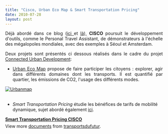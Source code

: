 ```yaml
---
title: "Cisco, Urban Eco Map & Smart Transportation Pricing"
date: 2010-07-28
layout: post
---
```


<p style="text-align: justify">Déjà abordé dans ce blog (<a href="/2010/02/personnal-travel-assistant-cisco.html" target="_blank">ici </a>et <a href="/2010/02/interdit-de-surfer-en-conduisant-.html" target="_blank">là</a>), <strong>CISCO </strong>poursuit le développement d'outils, comme le Personal Travel Assistant, de démonstrateurs à l'échelle des mégalopoles mondiales, avec des exemples à Séoul et Amsterdam.</p><p style="text-align: justify">Deux projets sont présentés ci dessous réalisés dans le cadre du projet <a href="http://www.cisco.com/web/about/ac79/ps/cud.html" target="_blank">Connected Urban Development</a>: </p><ul style="text-align: justify"><li><a href="http://ams.urbanecomap.org/?locale=en_US#/explore" target="_blank">Urban Eco Map</a> propose de faire participer les citoyens : explorer, agir dans différents domaines dont les transports. Il est quantifié par quartier, les émissions de CO2, l'usage des différents modes.</li> </ul> <a href="/wp-content/uploads/sites/6/old/6a0120a66d2ad4970b013485c60594970c-pi.jpg" rel="lightbox"><img alt="Urbanmap" border="0" class="asset asset-image at-xid-6a0120a66d2ad4970b013485c60594970c " src="/wp-content/uploads/sites/6/old/6a0120a66d2ad4970b013485c60594970c-500pi.jpg" style="margin-left: auto;margin-right: auto" title="Urbanmap" /></a> <br /> <br /><ul> <li><em>Smart Transportation Pricing</em> étudie les bénéfices de tarifs de mobilité dynamique, sujet abordé également <a href="/2010/07/quand-le-yield-management-setendra-a-tous-les-modes-de-transport.html" target="_blank">ici</a>.</li> </ul>   <!--more-->    <div id="__ss_4857310" style="width: 477px"><strong style="margin: 12px 0pt 4px"><a href="http://www.slideshare.net/transportsdufutur/smart-transportation-pricing-cisco" title="Smart Transportation Pricing CISCO">Smart Transportation Pricing CISCO</a></strong><div style="padding: 5px 0pt 12px">View more <a href="http://www.slideshare.net/">documents</a> from <a href="http://www.slideshare.net/transportsdufutur">transportsdufutur</a>.</div></div>